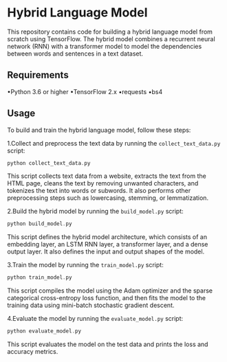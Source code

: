 # Hybrid Language Model
This repository contains code for building a hybrid language model from scratch using TensorFlow. The hybrid model combines a recurrent neural network (RNN) with a transformer model to model the dependencies between words and sentences in a text dataset.

## Requirements
•Python 3.6 or higher
•TensorFlow 2.x
•requests
•bs4
## Usage

To build and train the hybrid language model, follow these steps:

1.Collect and preprocess the text data by running the `collect_text_data.py` script:
```c
python collect_text_data.py
```
This script collects text data from a website, extracts the text from the HTML page, cleans the text by removing unwanted characters, and tokenizes the text into words or subwords. It also performs other preprocessing steps such as lowercasing, stemming, or lemmatization.

2.Build the hybrid model by running the `build_model.py` script:
```c
python build_model.py
```
This script defines the hybrid model architecture, which consists of an embedding layer, an LSTM RNN layer, a transformer layer, and a dense output layer. It also defines the input and output shapes of the model.

3.Train the model by running the `train_model.py` script:
```c
python train_model.py
```
This script compiles the model using the Adam optimizer and the sparse categorical cross-entropy loss function, and then fits the model to the training data using mini-batch stochastic gradient descent.

4.Evaluate the model by running the `evaluate_model.py` script:
```c
python evaluate_model.py
```
This script evaluates the model on the test data and prints the loss and accuracy metrics.
